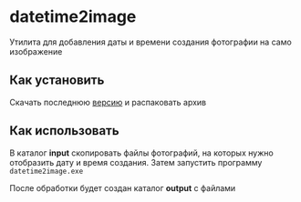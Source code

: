 # datetime2image
Утилита для добавления даты и времени создания фотографии на само изображение

Как установить
-

Скачать последнюю [версию](https://github.com/solo-framework/datetime2image/releases)  и распаковать архив

Как использовать
-

В каталог **input** скопировать файлы фотографий, на которых нужно отобразить дату и время создания. Затем запустить программу  `datetime2image.exe`

После обработки будет создан каталог **output** с файлами
